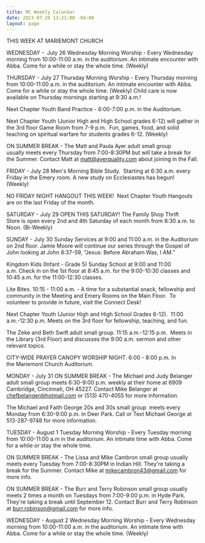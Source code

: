 ```yaml
---
title: MC Weekly Calendar
date: 2023-07-26 13:21:00 -04:00
layout: page
---
```


THIS WEEK AT MARIEMONT CHURCH
  

WEDNESDAY -  July 26
Wednesday Morning Worship - Every Wednesday morning from 10:00-11:00 a.m. in the auditorium. An intimate encounter with Abba. Come for a while or stay the whole time. (Weekly)

THURSDAY - July 27
Thursday Morning Worship - Every Thursday morning from 10:00-11:00 a.m. in the auditorium. An intimate encounter with Abba. Come for a while or stay the whole time. (Weekly) Child care is now available on Thursday mornings starting at 9:30 a.m.!

Next Chapter Youth Band Practice - 6:00-7:00 p.m. in the Auditorium.

Next Chapter Youth (Junior High and High School grades 6-12) will gather in the 3rd floor Game Room from 7-9 p.m.  Fun, games, food, and solid teaching on spiritual warfare for students grades 6-12. (Weekly)

ON SUMMER BREAK - The Matt and Paula Ayer adult small group usually meets every Thursday from 7:00-8:30PM but will take a break for the Summer. Contact Matt at matt@ayerquality.com about joining in the Fall.

FRIDAY - July 28
Men's Morning Bible Study.  Starting at 6:30 a.m. every Friday in the Emery room. A new study on Ecclesiastes has begun!  (Weekly)

NO FRIDAY NIGHT HANGOUT THIS WEEK!  Next Chapter Youth Hangouts are on the last Friday of the month.  

SATURDAY - July 29
OPEN THIS SATURDAY! The Family Shop Thrift Store is open every 2nd and 4th Saturday of each month from 8:30 a.m. to Noon. (Bi-Weekly)

SUNDAY - July 30
Sunday Services at 9:00 and 11:00 a.m. in the Auditorium on 2nd floor. Jamie Moore will continue our series through the Gospel of John looking at John 8:37-59, “Jesus: Before Abraham Was, I AM.”

Kingdom Kids (Infant - Grade 5) Sunday School at 9:00 and 11:00 a.m. Check in on the 1st floor at 8:45 a.m. for the 9:00-10:30 classes and 10:45 a.m. for the 11:00-12:30 classes.

Lite Bites. 10:15 - 11:00 a.m. - A time for a substantial snack, fellowship and community in the Meeting and Emery Rooms on the Main Floor.  To volunteer to provide in future, visit the Connect Desk!

Next Chapter Youth (Junior High and High School Grades 6-12).  11:00 a.m.-12:30 p.m. Meets on the 3rd floor for fellowship, teaching, and fun.

The Zeke and Beth Swift adult small group. 11:15 a.m.-12:15 p.m.  Meets in the Library (3rd Floor) and discusses the 9:00 a.m. sermon and other relevant topics.

CITY-WIDE PRAYER CANOPY WORSHIP NIGHT. 6:00 - 8:00 p.m. In the Mariemont Church Auditorium.

MONDAY - July 31
ON SUMMER BREAK - The Michael and Judy Belanger adult small group meets 6:30-9:00 p.m. weekly at their home at 6909 Cambridge, Cincinnati, OH 45227. Contact Mike Belanger at chefbelanger@hotmail.com or (513) 470-4055 for more information.

The Michael and Faith George 20s and 30s small group  meets every Monday from 6:30-9:00 p.m. in Deer Park. Call or Text Michael George at 513-287-9748 for more information.

TUESDAY - August 1
Tuesday Morning Worship - Every Tuesday morning from 10:00-11:00 a.m in the auditorium. An intimate time with Abba. Come for a while or stay the whole time. 

ON SUMMER BREAK - The Lissa and Mike Cambron small group usually meets every Tuesday from 7:00-8:30PM in Indian Hill. They're taking a break for the Summer. Contact Mike at mikecambron43@gmail.com for more info.

ON SUMMER BREAK - The Burr and Terry Robinson small group usually meets 2 times a month on Tuesdays from 7:00-9:00 p.m. in Hyde Park. They're taking a break until September 12. Contact Burr and Terry Robinson at burr.robinson@gmail.com for more info.

WEDNESDAY - August 2
Wednesday Morning Worship - Every Wednesday morning from 10:00-11:00 a.m. in the auditorium. An intimate time with Abba. Come for a while or stay the whole time. (Weekly)
